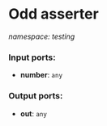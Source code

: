 # Odd asserter

_namespace: testing_

### Input ports:

* __number__: ` any `

### Output ports:

* __out__: ` any `

